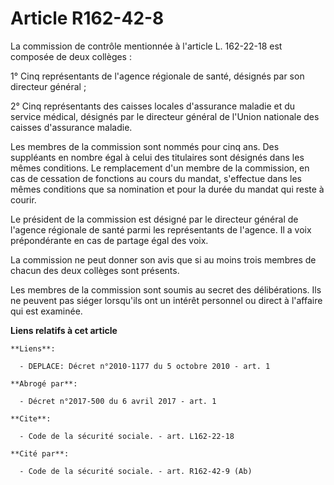 # Article R162-42-8

La commission de contrôle mentionnée à l'article L. 162-22-18 est composée de deux collèges : 

1° Cinq représentants de l'agence régionale de santé, désignés par son directeur général ; 

2° Cinq représentants des caisses locales d'assurance maladie et du service médical, désignés par le directeur général de
l'Union nationale des caisses d'assurance maladie. 

Les membres de la commission sont nommés pour cinq ans. Des suppléants en nombre égal à celui des titulaires sont désignés
dans les mêmes conditions. Le remplacement d'un membre de la commission, en cas de cessation de fonctions au cours du mandat,
s'effectue dans les mêmes conditions que sa nomination et pour la durée du mandat qui reste à courir. 

Le président de la commission est désigné par le directeur général de l'agence régionale de santé parmi les représentants de
l'agence. Il a voix prépondérante en cas de partage égal des voix. 

La commission ne peut donner son avis que si au moins trois membres de chacun des deux collèges sont présents. 

Les membres de la commission sont soumis au secret des délibérations. Ils ne peuvent pas siéger lorsqu'ils ont un intérêt
personnel ou direct à l'affaire qui est examinée.

**Liens relatifs à cet article**

	**Liens**:

	  - DEPLACE: Décret n°2010-1177 du 5 octobre 2010 - art. 1

	**Abrogé par**:

	  - Décret n°2017-500 du 6 avril 2017 - art. 1

	**Cite**:

	  - Code de la sécurité sociale. - art. L162-22-18

	**Cité par**:

	  - Code de la sécurité sociale. - art. R162-42-9 (Ab)
